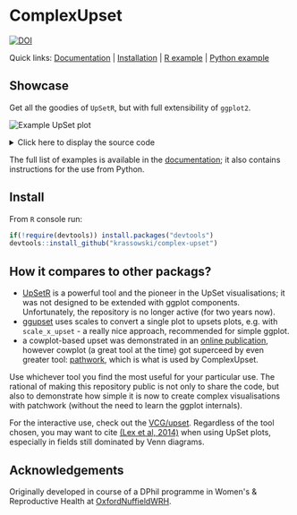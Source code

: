 # ComplexUpset

[![DOI](https://zenodo.org/badge/236336935.svg)](https://zenodo.org/badge/latestdoi/236336935)

Quick links: [Documentation](https://krassowski.github.io/complex-upset/) | [Installation](https://github.com/krassowski/complex-upset#Install) | [R example](https://github.com/krassowski/complex-upset/blob/master/R_example.ipynb) | [Python example](https://krassowski.github.io/complex-upset/articles/Examples.html)

## Showcase

Get all the goodies of `UpSetR`, but with full extensibility of `ggplot2`. 

![Example UpSet plot](https://raw.githubusercontent.com/krassowski/complex-upset/master/movies.png)

<details>
    <summary>Click here to display the source code</summary>

```R
library(ggplot2)
library(ComplexUpset)

if(!require(ggplot2movies)) install.packages('ggplot2movies')
movies = ggplot2movies::movies
genres = c('Action', 'Animation', 'Comedy', 'Drama', 'Documentary', 'Romance')

upset(
    movies,
    genres,
    annotations = list(
        'Length'=list(
            aes=aes(x=intersection, y=length),
            geom=geom_boxplot()
        ),
        'Rating'=list(
            aes=aes(x=intersection, y=rating),
            geom=list(
                # if you do not want to install ggbeeswarm, you can use geom_jitter
                ggbeeswarm::geom_quasirandom(aes(color=log10(votes))),
                geom_violin(width=1.1, alpha=0.5)
            )
        )
    ),
    queries=list(
        upset_query(
            intersect=c('Drama', 'Comedy'),
            color='red',
            fill='red',
            only_components=c('intersections_matrix', 'Intersection size')
        ),
        upset_query(
            set='Drama',
            fill='blue'
        ),
        upset_query(
            intersect=c('Romance', 'Drama'),
            fill='yellow',
            only_components=c('Length')
        )
    ),
    min_size=10,
    width_ratio=0.1
)
```

</details>


The full list of examples is available in the [documentation](https://krassowski.github.io/complex-upset/articles/Examples.html); it also contains instructions for the use from Python.

## Install

From `R` console run:

```R
if(!require(devtools)) install.packages("devtools")
devtools::install_github("krassowski/complex-upset")
```

## How it compares to other packags?

- [UpSetR](https://github.com/hms-dbmi/UpSetR) is a powerful tool and the pioneer in the UpSet visualisations; it was not designed to be extended with ggplot components. Unfortunately, the repository is no longer active (for two years now).
- [ggupset](https://github.com/const-ae/ggupset) uses scales to convert a single plot to upsets plots, e.g. with `scale_x_upset` - a really nice approach, recommended for simple ggplot.
- a cowplot-based upset was demonstrated in an [online publication](https://rpubs.com/alexeilutay/upsetr), however cowplot (a great tool at the time) got superceed by even greater tool: [pathwork](https://github.com/thomasp85/patchwork), which is what is used by ComplexUpset.

Use whichever tool you find the most useful for your particular use. The rational of making this repository public is not only to share the code, but also to demonstrate how simple it is now to create complex visualisations with patchwork (without the need to learn the ggplot internals).

For the interactive use, check out the [VCG/upset](https://github.com/VCG/upset). Regardless of the tool chosen, you may want to cite [(Lex et al, 2014)](https://dx.doi.org/10.1109/TVCG.2014.2346248) when using UpSet plots, especially in fields still dominated by Venn diagrams.

## Acknowledgements

Originally developed in course of a DPhil programme in Women's & Reproductive Health at [OxfordNuffieldWRH](https://github.com/OxfordNuffieldWRH).
